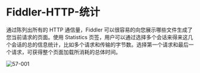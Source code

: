 # Fiddler-HTTP-统计
通过陈列出所有的 HTTP 通信量，Fiddler 可以很容易的向您展示哪些文件生成了您当前请求的页面。使用 Statistics 页签，用户可以通过选择多个会话来得来这几个会话的总的信息统计，比如多个请求和传输的字节数。选择第一个请求和最后一个请求，可获得整个页面加载所消耗的总体时间。

![57-001](57-001.png)
